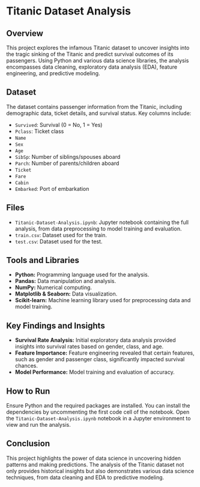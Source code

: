 # Titanic Dataset Analysis

## Overview

This project explores the infamous Titanic dataset to uncover insights into the tragic sinking of the Titanic and predict survival outcomes of its passengers. Using Python and various data science libraries, the analysis encompasses data cleaning, exploratory data analysis (EDA), feature engineering, and predictive modeling.

## Dataset

The dataset contains passenger information from the Titanic, including demographic data, ticket details, and survival status. Key columns include:

- `Survived`: Survival (0 = No, 1 = Yes)
- `Pclass`: Ticket class
- `Name`
- `Sex`
- `Age`
- `SibSp`: Number of siblings/spouses aboard
- `Parch`: Number of parents/children aboard
- `Ticket`
- `Fare`
- `Cabin`
- `Embarked`: Port of embarkation

## Files

- `Titanic-Dataset-Analysis.ipynb`: Jupyter notebook containing the full analysis, from data preprocessing to model training and evaluation.
- `train.csv`: Dataset used for the train.
- `test.csv`: Dataset used for the test.

## Tools and Libraries

- **Python:** Programming language used for the analysis.
- **Pandas:** Data manipulation and analysis.
- **NumPy:** Numerical computing.
- **Matplotlib & Seaborn:** Data visualization.
- **Scikit-learn:** Machine learning library used for preprocessing data and model training.

## Key Findings and Insights

- **Survival Rate Analysis:** Initial exploratory data analysis provided insights into survival rates based on gender, class, and age.
- **Feature Importance:** Feature engineering revealed that certain features, such as gender and passenger class, significantly impacted survival chances.
- **Model Performance:** Model training and evaluation of accuracy.

## How to Run

Ensure Python and the required packages are installed. You can install the dependencies by uncommenting the first code cell of the notebook.
Open the `Titanic-Dataset-Analysis.ipynb` notebook in a Jupyter environment to view and run the analysis.

## Conclusion

This project highlights the power of data science in uncovering hidden patterns and making predictions. The analysis of the Titanic dataset not only provides historical insights but also demonstrates various data science techniques, from data cleaning and EDA to predictive modeling.
